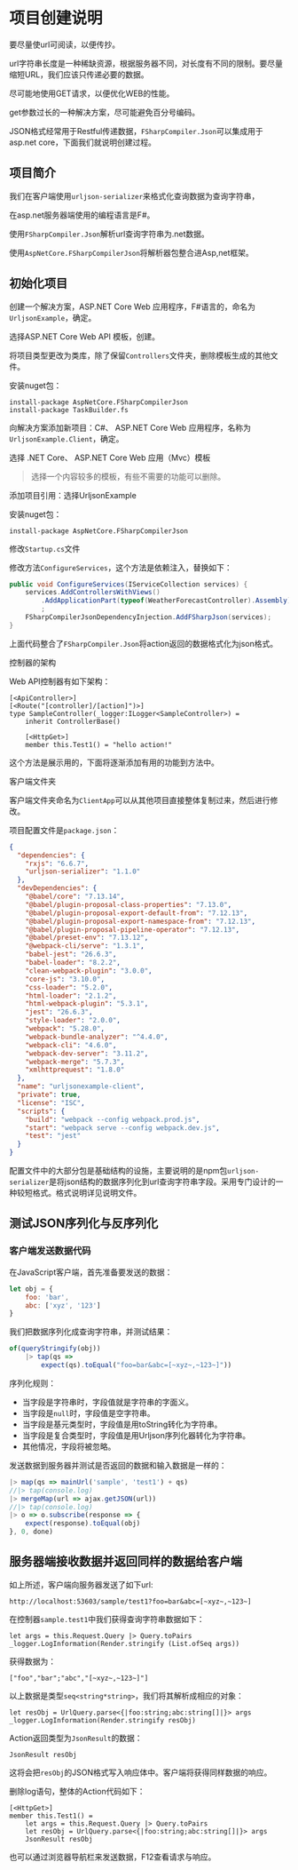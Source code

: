 # 项目创建说明

要尽量使url可阅读，以便传抄。

url字符串长度是一种稀缺资源，根据服务器不同，对长度有不同的限制。要尽量缩短URL，我们应该只传递必要的数据。

尽可能地使用GET请求，以便优化WEB的性能。

get参数过长的一种解决方案，尽可能避免百分号编码。

JSON格式经常用于Restful传递数据，`FSharpCompiler.Json`可以集成用于asp.net core，下面我们就说明创建过程。

## 项目简介

我们在客户端使用`urljson-serializer`来格式化查询数据为查询字符串，

在asp.net服务器端使用的编程语言是F#。

使用`FSharpCompiler.Json`解析url查询字符串为.net数据。

使用`AspNetCore.FSharpCompilerJson`将解析器包整合进Asp,net框架。

## 初始化项目

创建一个解决方案，ASP.NET Core Web 应用程序，F#语言的，命名为`UrljsonExample`，确定。

选择ASP.NET Core Web API 模板，创建。

将项目类型更改为类库，除了保留`Controllers`文件夹，删除模板生成的其他文件。

安装nuget包：

```
install-package AspNetCore.FSharpCompilerJson
install-package TaskBuilder.fs
```

向解决方案添加新项目：C#、 ASP.NET Core Web 应用程序，名称为`UrljsonExample.Client`，确定。

选择 .NET Core、 ASP.NET Core Web 应用（Mvc）模板

> 选择一个内容较多的模板，有些不需要的功能可以删除。

添加项目引用：选择UrljsonExample

安装nuget包：

```
install-package AspNetCore.FSharpCompilerJson
```

修改`Startup.cs`文件

修改方法`ConfigureServices`，这个方法是依赖注入，替换如下：

```C#
public void ConfigureServices(IServiceCollection services) {
    services.AddControllersWithViews()
        .AddApplicationPart(typeof(WeatherForecastController).Assembly)
        ;
    FSharpCompilerJsonDependencyInjection.AddFSharpJson(services);
}
```

上面代码整合了`FSharpCompiler.Json`将action返回的数据格式化为json格式。

控制器的架构

Web API控制器有如下架构：

```F#
[<ApiController>]
[<Route("[controller]/[action]")>]
type SampleController(_logger:ILogger<SampleController>) =
    inherit ControllerBase()

    [<HttpGet>]
    member this.Test1() = "hello action!"
```

这个方法是展示用的，下面将逐渐添加有用的功能到方法中。

客户端文件夹

客户端文件夹命名为`ClientApp`可以从其他项目直接整体复制过来，然后进行修改。

项目配置文件是`package.json`：

```json
{
  "dependencies": {
    "rxjs": "6.6.7",
    "urljson-serializer": "1.1.0"
  },
  "devDependencies": {
    "@babel/core": "7.13.14",
    "@babel/plugin-proposal-class-properties": "7.13.0",
    "@babel/plugin-proposal-export-default-from": "7.12.13",
    "@babel/plugin-proposal-export-namespace-from": "7.12.13",
    "@babel/plugin-proposal-pipeline-operator": "7.12.13",
    "@babel/preset-env": "7.13.12",
    "@webpack-cli/serve": "1.3.1",
    "babel-jest": "26.6.3",
    "babel-loader": "8.2.2",
    "clean-webpack-plugin": "3.0.0",
    "core-js": "3.10.0",
    "css-loader": "5.2.0",
    "html-loader": "2.1.2",
    "html-webpack-plugin": "5.3.1",
    "jest": "26.6.3",
    "style-loader": "2.0.0",
    "webpack": "5.28.0",
    "webpack-bundle-analyzer": "^4.4.0",
    "webpack-cli": "4.6.0",
    "webpack-dev-server": "3.11.2",
    "webpack-merge": "5.7.3",
    "xmlhttprequest": "1.8.0"
  },
  "name": "urljsonexample-client",
  "private": true,
  "license": "ISC",
  "scripts": {
    "build": "webpack --config webpack.prod.js",
    "start": "webpack serve --config webpack.dev.js",
    "test": "jest"
  }
}
```

配置文件中的大部分包是基础结构的设施，主要说明的是npm包`urljson-serializer`是将json结构的数据序列化到url查询字符串字段。采用专门设计的一种较短格式。格式说明详见说明文件。

## 测试JSON序列化与反序列化

### 客户端发送数据代码

在JavaScript客户端，首先准备要发送的数据：

```js
let obj = {
    foo: 'bar',
    abc: ['xyz', '123']
}
```

我们把数据序列化成查询字符串，并测试结果：

```js
of(queryStringify(obj))
    |> tap(qs =>
        expect(qs).toEqual("foo=bar&abc=[~xyz~,~123~]"))
```

序列化规则：

- 当字段是字符串时，字段值就是字符串的字面义。
- 当字段是`null`时，字段值是空字符串。
- 当字段是基元类型时，字段值是用toString转化为字符串。
- 当字段是复合类型时，字段值是用Urljson序列化器转化为字符串。
- 其他情况，字段将被忽略。

发送数据到服务器并测试是否返回的数据和输入数据是一样的：

```js
|> map(qs => mainUrl('sample', 'test1') + qs)
//|> tap(console.log)
|> mergeMap(url => ajax.getJSON(url))
//|> tap(console.log)
|> o => o.subscribe(response => {
    expect(response).toEqual(obj)
}, 0, done)
```

## 服务器端接收数据并返回同样的数据给客户端

如上所述，客户端向服务器发送了如下url:

```
http://localhost:53603/sample/test1?foo=bar&abc=[~xyz~,~123~]
```

在控制器`sample.test1`中我们获得查询字符串数据如下：

```F#
let args = this.Request.Query |> Query.toPairs
_logger.LogInformation(Render.stringify (List.ofSeq args))
```

获得数据为：

```F#
["foo","bar";"abc","[~xyz~,~123~]"]
```

以上数据是类型`seq<string*string>`，我们将其解析成相应的对象：

```F#
let resObj = UrlQuery.parse<{|foo:string;abc:string[]|}> args
_logger.LogInformation(Render.stringify resObj)
```

Action返回类型为`JsonResult`的数据：

```F#
JsonResult resObj
```

这将会把`resObj`的JSON格式写入响应体中。客户端将获得同样数据的响应。

删除log语句，整体的Action代码如下：

```F#
[<HttpGet>]
member this.Test1() = 
    let args = this.Request.Query |> Query.toPairs
    let resObj = UrlQuery.parse<{|foo:string;abc:string[]|}> args
    JsonResult resObj
```

也可以通过浏览器导航栏来发送数据，F12查看请求与响应。